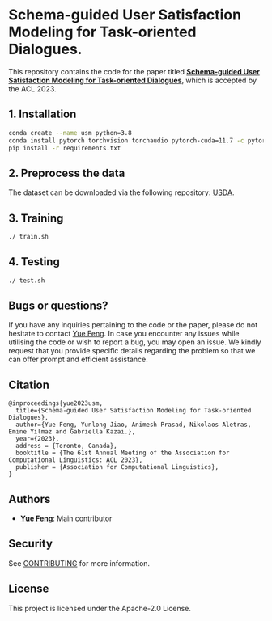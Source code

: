 # Schema-guided User Satisfaction Modeling for Task-oriented Dialogues.
This repository contains the code for the paper titled **[Schema-guided User Satisfaction Modeling for Task-oriented Dialogues]()**, which is accepted by the ACL 2023.

## 1. Installation
```sh
conda create --name usm python=3.8
conda install pytorch torchvision torchaudio pytorch-cuda=11.7 -c pytorch -c nvidia
pip install -r requirements.txt
```

## 2. Preprocess the data
The dataset can be downloaded via the following repository: [USDA](https://github.com/dengyang17/USDA/tree/main).

## 3. Training
```sh
./ train.sh
```
## 4. Testing
```sh
./ test.sh
```

## Bugs or questions?
If you have any inquiries pertaining to the code or the paper, please do not hesitate to contact [Yue Feng](https://yuefeng-leah.github.io/homepage/main). In case you encounter any issues while utilising the code or wish to report a bug, you may open an issue. We kindly request that you provide specific details regarding the problem so that we can offer prompt and efficient assistance.

## Citation
```
@inproceedings{yue2023usm,
  title={Schema-guided User Satisfaction Modeling for Task-oriented Dialogues},
  author={Yue Feng, Yunlong Jiao, Animesh Prasad, Nikolaos Aletras, Emine Yilmaz and Gabriella Kazai.},
  year={2023},
  address = {Toronto, Canada},
  booktitle = {The 61st Annual Meeting of the Association for Computational Linguistics: ACL 2023},
  publisher = {Association for Computational Linguistics},
}
```

## Authors

- [**Yue Feng**](https://yuefeng-leah.github.io/homepage/main): Main contributor

## Security

See [CONTRIBUTING](CONTRIBUTING.md#security-issue-notifications) for more information.

## License

This project is licensed under the Apache-2.0 License.
